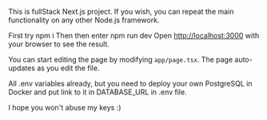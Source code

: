This is fullStack Next.js project.
If you wish, you can repeat the main functionality on any other Node.js framework.

First try npm i
Then then enter npm run dev
Open [http://localhost:3000](http://localhost:3000) with your browser to see the result.

You can start editing the page by modifying `app/page.tsx`. The page auto-updates as you edit the file.

All .env variables already, but you need to deploy your own PostgreSQL in Docker and put link to it in DATABASE_URL in .env file.

I hope you won't abuse my keys :)

